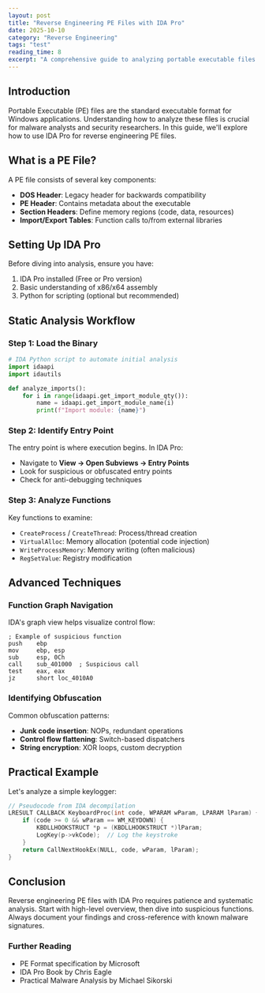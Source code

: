 ```yaml
---
layout: post
title: "Reverse Engineering PE Files with IDA Pro"
date: 2025-10-10
category: "Reverse Engineering"
tags: "test"
reading_time: 8
excerpt: "A comprehensive guide to analyzing portable executable files using IDA Pro, covering static analysis techniques, function graph navigation, and identifying malicious patterns."
---
```


## Introduction

Portable Executable (PE) files are the standard executable format for Windows applications. Understanding how to analyze these files is crucial for malware analysts and security researchers. In this guide, we'll explore how to use IDA Pro for reverse engineering PE files.

## What is a PE File?

A PE file consists of several key components:

- **DOS Header**: Legacy header for backwards compatibility
- **PE Header**: Contains metadata about the executable
- **Section Headers**: Define memory regions (code, data, resources)
- **Import/Export Tables**: Function calls to/from external libraries

## Setting Up IDA Pro

Before diving into analysis, ensure you have:

1. IDA Pro installed (Free or Pro version)
2. Basic understanding of x86/x64 assembly
3. Python for scripting (optional but recommended)

## Static Analysis Workflow

### Step 1: Load the Binary

```python
# IDA Python script to automate initial analysis
import idaapi
import idautils

def analyze_imports():
    for i in range(idaapi.get_import_module_qty()):
        name = idaapi.get_import_module_name(i)
        print(f"Import module: {name}")
```

### Step 2: Identify Entry Point

The entry point is where execution begins. In IDA Pro:
- Navigate to **View → Open Subviews → Entry Points**
- Look for suspicious or obfuscated entry points
- Check for anti-debugging techniques

### Step 3: Analyze Functions

Key functions to examine:
- `CreateProcess` / `CreateThread`: Process/thread creation
- `VirtualAlloc`: Memory allocation (potential code injection)
- `WriteProcessMemory`: Memory writing (often malicious)
- `RegSetValue`: Registry modification

## Advanced Techniques

### Function Graph Navigation

IDA's graph view helps visualize control flow:

```assembly
; Example of suspicious function
push    ebp
mov     ebp, esp
sub     esp, 0Ch
call    sub_401000  ; Suspicious call
test    eax, eax
jz      short loc_4010A0
```

### Identifying Obfuscation

Common obfuscation patterns:
- **Junk code insertion**: NOPs, redundant operations
- **Control flow flattening**: Switch-based dispatchers
- **String encryption**: XOR loops, custom decryption

## Practical Example

Let's analyze a simple keylogger:

```c
// Pseudocode from IDA decompilation
LRESULT CALLBACK KeyboardProc(int code, WPARAM wParam, LPARAM lParam) {
    if (code >= 0 && wParam == WM_KEYDOWN) {
        KBDLLHOOKSTRUCT *p = (KBDLLHOOKSTRUCT *)lParam;
        LogKey(p->vkCode);  // Log the keystroke
    }
    return CallNextHookEx(NULL, code, wParam, lParam);
}
```

## Conclusion

Reverse engineering PE files with IDA Pro requires patience and systematic analysis. Start with high-level overview, then dive into suspicious functions. Always document your findings and cross-reference with known malware signatures.

### Further Reading

- PE Format specification by Microsoft
- IDA Pro Book by Chris Eagle
- Practical Malware Analysis by Michael Sikorski
